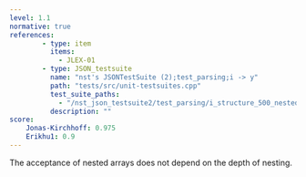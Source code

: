 ```yaml
---
level: 1.1
normative: true
references:
        - type: item
          items:
            - JLEX-01
        - type: JSON_testsuite
          name: "nst's JSONTestSuite (2);test_parsing;i -> y"
          path: "tests/src/unit-testsuites.cpp"
          test_suite_paths:
            - "/nst_json_testsuite2/test_parsing/i_structure_500_nested_arrays.json"
          description: ""
score:
    Jonas-Kirchhoff: 0.975
    Erikhu1: 0.9
---
```


The acceptance of nested arrays does not depend on the depth of nesting.